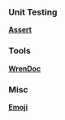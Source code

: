 ### Unit Testing

[**Assert**](https://github.com/NinjasCL/domepunk/wiki/unit.wren)

### Tools

[**WrenDoc**](https://github.com/NinjasCL/domepunk/wiki/tools.wrendoc)

### Misc

[**Emoji**](https://github.com/NinjasCL/domepunk/wiki/emoji.wren)
